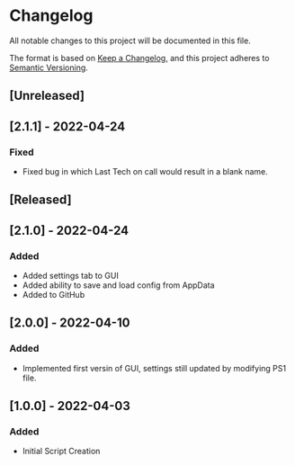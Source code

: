 # Changelog
All notable changes to this project will be documented in this file.

The format is based on [Keep a Changelog](https://keepachangelog.com/en/1.0.0/),
and this project adheres to [Semantic Versioning](https://semver.org/spec/v2.0.0.html).

## [Unreleased]

## [2.1.1] - 2022-04-24
### Fixed
- Fixed bug in which Last Tech on call would result in a blank name.

## [Released]

## [2.1.0] - 2022-04-24
### Added
- Added settings tab to GUI
- Added ability to save and load config from AppData
- Added to GitHub

## [2.0.0] - 2022-04-10
### Added
- Implemented first versin of GUI, settings still updated by modifying PS1 file.

## [1.0.0] - 2022-04-03
### Added
- Initial Script Creation
